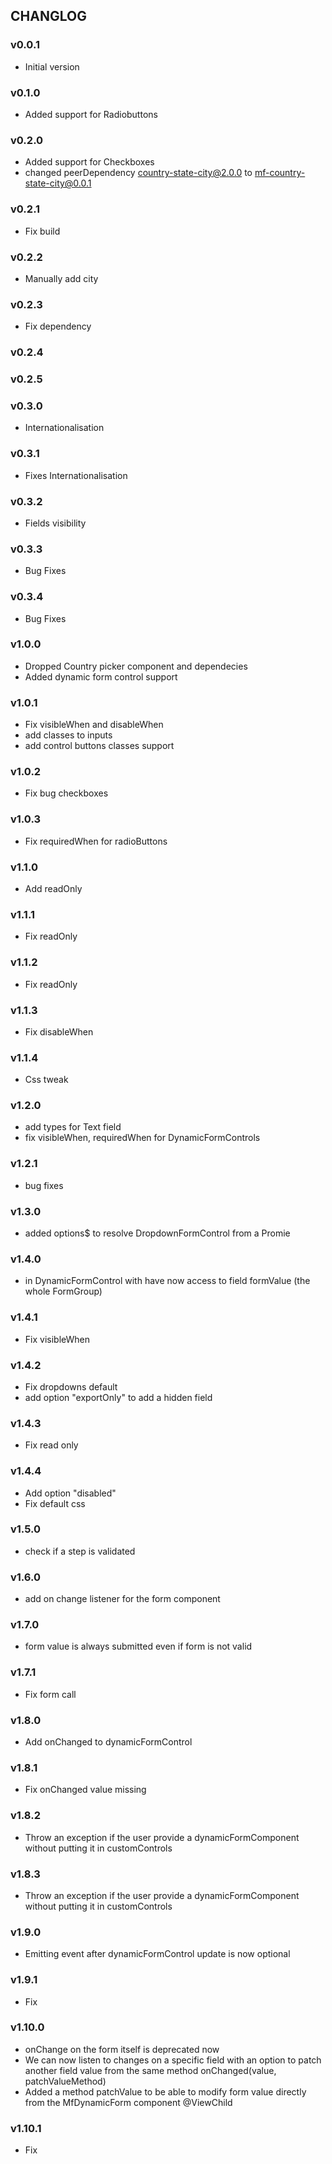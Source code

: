 ## CHANGLOG

### v0.0.1

- Initial version

### v0.1.0

- Added support for Radiobuttons

### v0.2.0

- Added support for Checkboxes
- changed peerDependency country-state-city@2.0.0 to mf-country-state-city@0.0.1

### v0.2.1

- Fix build

### v0.2.2

- Manually add city

### v0.2.3

- Fix dependency

### v0.2.4

### v0.2.5

### v0.3.0

- Internationalisation

### v0.3.1

- Fixes Internationalisation

### v0.3.2

- Fields visibility

### v0.3.3

- Bug Fixes

### v0.3.4

- Bug Fixes

### v1.0.0

- Dropped Country picker component and dependecies
- Added dynamic form control support

### v1.0.1
- Fix visibleWhen and disableWhen
- add classes to inputs
- add control buttons classes support

### v1.0.2
- Fix bug checkboxes

### v1.0.3
- Fix requiredWhen for radioButtons

### v1.1.0
- Add readOnly

### v1.1.1
- Fix readOnly

### v1.1.2
- Fix readOnly

### v1.1.3
- Fix disableWhen

### v1.1.4
- Css tweak

### v1.2.0
- add types for Text field
- fix visibleWhen, requiredWhen for DynamicFormControls

### v1.2.1
- bug fixes

### v1.3.0
- added options$ to resolve DropdownFormControl from a Promie

### v1.4.0
- in DynamicFormControl with have now access to field formValue (the whole FormGroup)

### v1.4.1
- Fix visibleWhen

### v1.4.2
- Fix dropdowns default
- add option "exportOnly" to add a hidden field

### v1.4.3
- Fix read only

### v1.4.4
- Add option "disabled"
- Fix default css

### v1.5.0
- check if a step is validated

### v1.6.0
- add on change listener for the form component

### v1.7.0
- form value is always submitted even if form is not valid

### v1.7.1
- Fix form call

### v1.8.0
- Add onChanged to dynamicFormControl

### v1.8.1
- Fix onChanged value missing

### v1.8.2
- Throw an exception if the user provide a dynamicFormComponent without putting it in customControls

### v1.8.3
- Throw an exception if the user provide a dynamicFormComponent without putting it in customControls

### v1.9.0
- Emitting event after dynamicFormControl update is now optional

### v1.9.1
- Fix

### v1.10.0
- onChange on the form itself is deprecated now
- We can now listen to changes on a specific field with an option to patch another field value from the same method onChanged(value, patchValueMethod) 
- Added a method patchValue to be able to modify form value directly from the MfDynamicForm component @ViewChild

### v1.10.1
- Fix
